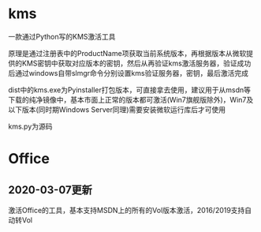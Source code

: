 # kms
一款通过Python写的KMS激活工具

原理是通过注册表中的ProductName项获取当前系统版本，再根据版本从微软提供的KMS密钥中获取对应版本的密钥，然后从再验证kms激活服务器，验证成功后通过windows自带slmgr命令分别设置kms验证服务器，密钥，最后激活完成

dist中的kms.exe为Pyinstaller打包版本，可直接拿去使用，建议用于从msdn等下载的纯净镜像中，基本市面上正常的版本都可激活(Win7旗舰版除外)，Win7及以下版本(同时期Windows Server同理)需要安装微软运行库后才可使用

kms.py为源码

# Office
## 2020-03-07更新
激活Office的工具，基本支持MSDN上的所有的Vol版本激活，2016/2019支持自动转Vol
